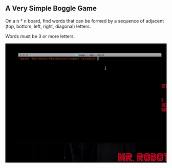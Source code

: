 ## A Very Simple Boggle Game

On a n * n board, find words that can be formed by a sequence of adjacent (top, bottom, left, right, diagonal) letters. <br/>

Words must be 3 or more letters. <br/>


![](boggle.gif)

